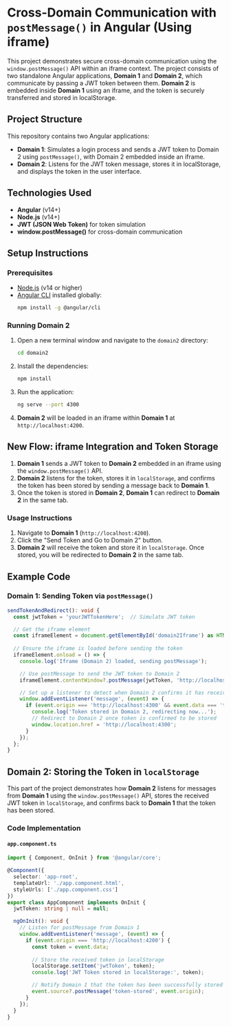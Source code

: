 # Cross-Domain Communication with `postMessage()` in Angular (Using iframe)

This project demonstrates secure cross-domain communication using the `window.postMessage()` API within an iframe context. The project consists of two standalone Angular applications, **Domain 1** and **Domain 2**, which communicate by passing a JWT token between them. **Domain 2** is embedded inside **Domain 1** using an iframe, and the token is securely transferred and stored in localStorage.

## Project Structure

This repository contains two Angular applications:
- **Domain 1**: Simulates a login process and sends a JWT token to Domain 2 using `postMessage()`, with Domain 2 embedded inside an iframe.
- **Domain 2**: Listens for the JWT token message, stores it in localStorage, and displays the token in the user interface.

## Technologies Used

- **Angular** (v14+)
- **Node.js** (v14+)
- **JWT (JSON Web Token)** for token simulation
- **window.postMessage()** for cross-domain communication

## Setup Instructions

### Prerequisites

- [Node.js](https://nodejs.org/en/download/) (v14 or higher)
- [Angular CLI](https://angular.io/cli) installed globally: 
  ```bash
  npm install -g @angular/cli

### Running Domain 2

1. Open a new terminal window and navigate to the `domain2` directory:
    ```bash
    cd domain2
    ```

2. Install the dependencies:
    ```bash
    npm install
    ```

3. Run the application:
    ```bash
    ng serve --port 4300
    ```

4. **Domain 2** will be loaded in an iframe within **Domain 1** at `http://localhost:4200`.

## New Flow: iframe Integration and Token Storage

1. **Domain 1** sends a JWT token to **Domain 2** embedded in an iframe using the `window.postMessage()` API.
2. **Domain 2** listens for the token, stores it in `localStorage`, and confirms the token has been stored by sending a message back to **Domain 1**.
3. Once the token is stored in **Domain 2**, **Domain 1** can redirect to **Domain 2** in the same tab.

### Usage Instructions

1. Navigate to **Domain 1** (`http://localhost:4200`).
2. Click the "Send Token and Go to Domain 2" button.
3. **Domain 2** will receive the token and store it in `localStorage`. Once stored, you will be redirected to **Domain 2** in the same tab.

## Example Code

### Domain 1: Sending Token via `postMessage()`

```typescript
sendTokenAndRedirect(): void {
  const jwtToken = 'yourJWTTokenHere';  // Simulate JWT token

  // Get the iframe element
  const iframeElement = document.getElementById('domain2Iframe') as HTMLIFrameElement;
  
  // Ensure the iframe is loaded before sending the token
  iframeElement.onload = () => {
    console.log('Iframe (Domain 2) loaded, sending postMessage');

    // Use postMessage to send the JWT token to Domain 2
    iframeElement.contentWindow?.postMessage(jwtToken, 'http://localhost:4300');

    // Set up a listener to detect when Domain 2 confirms it has received the token
    window.addEventListener('message', (event) => {
      if (event.origin === 'http://localhost:4300' && event.data === 'token-stored') {
        console.log('Token stored in Domain 2, redirecting now...');
        // Redirect to Domain 2 once token is confirmed to be stored
        window.location.href = 'http://localhost:4300';
      }
    });
  };
}
 ```

## Domain 2: Storing the Token in `localStorage`

This part of the project demonstrates how **Domain 2** listens for messages from **Domain 1** using the `window.postMessage()` API, stores the received JWT token in `localStorage`, and confirms back to **Domain 1** that the token has been stored.

### Code Implementation

#### `app.component.ts`

```typescript
import { Component, OnInit } from '@angular/core';

@Component({
  selector: 'app-root',
  templateUrl: './app.component.html',
  styleUrls: ['./app.component.css']
})
export class AppComponent implements OnInit {
  jwtToken: string | null = null;

  ngOnInit(): void {
    // Listen for postMessage from Domain 1
    window.addEventListener('message', (event) => {
      if (event.origin === 'http://localhost:4200') {
        const token = event.data;
        
        // Store the received token in localStorage
        localStorage.setItem('jwtToken', token);
        console.log('JWT Token stored in localStorage:', token);

        // Notify Domain 1 that the token has been successfully stored
        event.source?.postMessage('token-stored', event.origin);
      }
    });
  }
}
 ```
